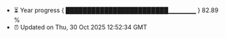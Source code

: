 - ⏳ Year progress { ████████████████████████▁▁▁▁▁▁ } 82.89 %
- ⏰ Updated on Thu, 30 Oct 2025 12:52:34 GMT


